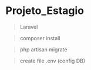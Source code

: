 # Projeto_Estagio

> Laravel

> composer install

> php artisan migrate

> create file .env (config DB)
